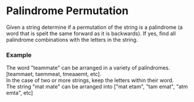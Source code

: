 # Palindrome Permutation
<p>Given a string determine if a permutation of the string is a palindrome (a word that is spelt the same forward as it is backwards). If yes, find all palindrome combinations with the letters in the string.

### Example
<p>The word "teammate" can be arranged in a variety of palindromes.
[teammaet, taemmeat, tmeaaemt, etc].<br/>
In the case of two or more strings, keep the letters within their word.<br/>
The string "mat mate" can be arranged into ["mat etam", "tam emat", "atm emta", etc]</p>
